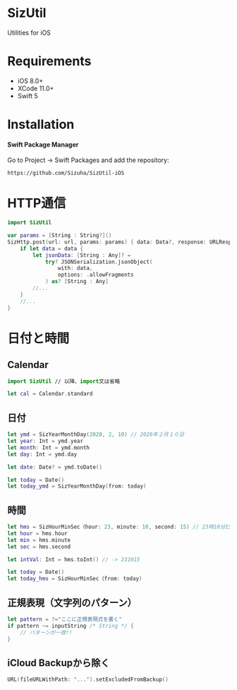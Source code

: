 # SizUtil

Utilities for iOS

# Requirements

* iOS 8.0+
* XCode 11.0+
* Swift 5

# Installation

#### Swift Package Manager

Go to Project -> Swift Packages and add the repository:
```
https://github.com/Sizuha/SizUtil-iOS
```

# HTTP通信
```swift
import SizUtil

var params = [String : String?]()
SizHttp.post(url: url, params: params) { data: Data?, response: URLResponse?, error: Eror? in
	if let data = data {
		let jsonData: [String : Any]? = 
			try? JSONSerialization.jsonObject(
				with: data, 
				options: .allowFragments
			) as? [String : Any]
		//...
	}
	//...
}
```

# 日付と時間

## Calendar
```swift
import SizUtil // 以降、import文は省略

let cal = Calendar.standard
```

## 日付
```swift
let ymd = SizYearMonthDay(2020, 2, 10) // 2020年２月１０日
let year: Int = ymd.year
let month: Int = ymd.month
let day: Int = ymd.day

let date: Date? = ymd.toDate()

let today = Date()
let today_ymd = SizYearMonthDay(from: today)
```

## 時間
```swift
let hms = SizHourMinSec（hour: 23, minute: 10, second: 15) // 23時10分15秒
let hour = hms.hour
let min = hms.minute
let sec = hms.second

let intVal: Int = hms.toInt() // -> 231015

let today = Date()
let today_hms = SizHourMinSec（from: today)
```

## 正規表現（文字列のパターン）
```swift
let pattern = ?="ここに正規表現式を書く"
if pattern ~= inputString /* String */ {
	// パターンが一致!!
}
```

## iCloud Backupから除く
```swift
URL(fileURLWithPath: "...").setExcludedFromBackup()
```
